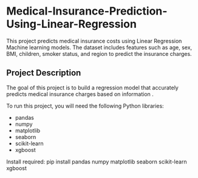 # Medical-Insurance-Prediction-Using-Linear-Regression

This project predicts medical insurance costs using Linear Regression Machine learning models. The dataset includes features such as age, sex, BMI, children, smoker status, and region to predict the insurance charges.

## Project Description

The goal of this project is to build a regression model that accurately predicts medical insurance charges based on information .


To run this project, you will need the following Python libraries:
- pandas
- numpy
- matplotlib
- seaborn
- scikit-learn
- xgboost

Install required:
pip install pandas numpy matplotlib seaborn scikit-learn xgboost
